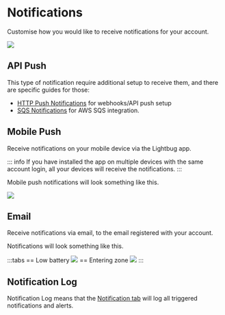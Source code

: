 # Notifications

Customise how you would like to receive notifications for your account.

![](https://upload.r2.lb.chasm.cloud/2025/10/imgur/XCb9yCi.png)


## API Push

This type of notification require additional setup to receive them, and there are specific guides for those:

- [HTTP Push Notifications](/guides/notifications-setup-http) for webhooks/API push setup
- [SQS Notifications](/guides/notifications-setup-sqs) for AWS SQS integration.

## Mobile Push

Receive notifications on your mobile device via the Lightbug app.

::: info
If you have installed the app on multiple devices with the same account login, all your devices will receive the notifications.
:::

Mobile push notifications will look something like this.

![](https://upload.r2.lb.chasm.cloud/2025/10/imgur/4merDoi.png)

## Email

Receive notifications via email, to the email registered with your account.

Notifications will look something like this.

:::tabs
== Low battery
![](https://upload.r2.lb.chasm.cloud/2025/10/imgur/teZScXJ.png)
== Entering zone
![](https://upload.r2.lb.chasm.cloud/2025/10/imgur/kUBZYaK.png)
:::

## Notification Log

Notification Log means that the [Notification tab](/apps/cloud/notifications.html) will log all triggered notifications and alerts.
